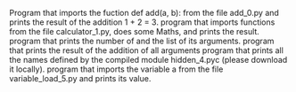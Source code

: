 Program that imports the fuction def add(a, b): from the file add_0.py and prints the result of the addition 1 + 2 = 3.
program that imports functions from the file calculator_1.py, does some Maths, and prints the result.
program that prints the number of and the list of its arguments.
program that prints the result of the addition of all arguments
program that prints all the names defined by the compiled module hidden_4.pyc (please download it locally).
program that imports the variable a from the file variable_load_5.py and prints its value.
